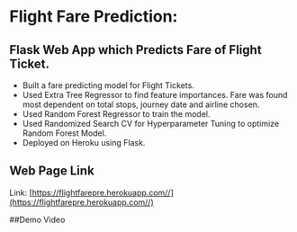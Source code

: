 # Flight Fare Prediction: 

## Flask Web App which Predicts Fare of Flight Ticket.
* Built a fare predicting model for Flight Tickets.
* Used Extra Tree Regressor to find feature importances. Fare was found most dependent on total stops, journey date and airline chosen.
* Used Random Forest Regressor to train the model.
* Used Randomized Search CV for Hyperparameter Tuning to optimize Random Forest Model. 
* Deployed on Heroku using Flask. 


## Web Page Link
Link: [https://flightfarepre.herokuapp.com//](https://flightfarepre.herokuapp.com//)

##Demo Video
